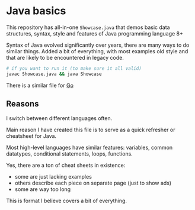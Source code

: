 # Java basics

This repository has all-in-one `Showcase.java` that demos basic data structures, syntax, style and features of Java programming language 8+

Syntax of Java evolved significantly over years, there are many ways to do similar things.
Added a bit of everything, with most examples old style and that are likely to be encountered in legacy code.

```sh
# if you want to run it (to make sure it all valid)
javac Showcase.java && java Showcase
```

There is a similar file for [Go](https://github.com/antontsv/go-basics)

## Reasons

I switch between different languages often.

Main reason I have created this file is to serve as a quick refresher or cheatsheet for Java.

Most high-level languages have similar features: variables, common datatypes, conditional statements, loops, functions.

Yes, there are a ton of cheat sheets in existence:
- some are just lacking examples
- others describe each piece on separate page (just to show ads)
- some are way too long

This is format I believe covers a bit of everything.